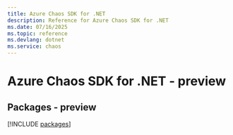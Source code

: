 ```yaml
---
title: Azure Chaos SDK for .NET
description: Reference for Azure Chaos SDK for .NET
ms.date: 07/16/2025
ms.topic: reference
ms.devlang: dotnet
ms.service: chaos
---
```

# Azure Chaos SDK for .NET - preview
## Packages - preview
[!INCLUDE [packages](chaos-index.md)]